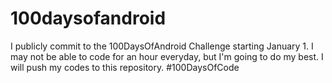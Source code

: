 # 100daysofandroid
I publicly commit to the 100DaysOfAndroid Challenge starting January 1. I may not be able to code for an hour everyday, but I'm going to do my best. I will push my codes to this repository.  #100DaysOfCode
